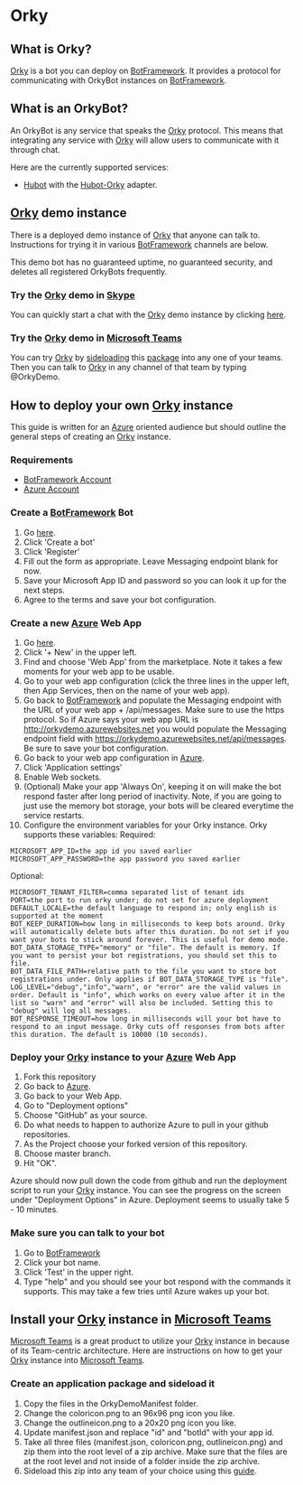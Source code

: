 # Orky

## What is Orky?

[Orky](https://github.com/MattSFT/Orky/tree/master/Orky) is a bot you can deploy on [BotFramework](https://dev.botframework.com/). It provides a protocol for communicating with OrkyBot instances on [BotFramework](https://dev.botframework.com/).

## What is an OrkyBot?

An OrkyBot is any service that speaks the [Orky](https://github.com/MattSFT/Orky/tree/master/Orky) protocol. This means that integrating any service with [Orky](https://github.com/MattSFT/Orky/tree/master/Orky) will allow users to communicate with it through chat.

Here are the currently supported services:
* [Hubot](https://hubot.github.com/) with the [Hubot-Orky](https://github.com/MattSFT/Orky/tree/master/Hubot-Orky) adapter.

## [Orky](https://github.com/MattSFT/Orky/tree/master/Orky) demo instance

There is a deployed demo instance of [Orky](https://github.com/MattSFT/Orky/tree/master/Orky) that anyone can talk to. Instructions for trying it in various [BotFramework](https://dev.botframework.com/) channels are below.

This demo bot has no guaranteed uptime, no guaranteed security, and deletes all registered OrkyBots frequently.

### Try the [Orky](https://github.com/MattSFT/Orky/tree/master/Orky) demo in [Skype](https://www.skype.com)

You can quickly start a chat with the [Orky](https://github.com/MattSFT/Orky/tree/master/Orky) demo instance by clicking [here](https://join.skype.com/bot/64fd7505-1b73-43bf-a26e-08a3a60a1a44).

### Try the [Orky](https://github.com/MattSFT/Orky/tree/master/Orky) demo in [Microsoft Teams](https://products.office.com/en-US/microsoft-teams/group-chat-software)

You can try [Orky](https://github.com/MattSFT/Orky/tree/master/Orky) by [sideloading](https://msdn.microsoft.com/en-us/microsoft-teams/sideload) this [package](https://github.com/MattSFT/Orky/raw/master/OrkyDemoManifest/OrkyDemoManifest.zip) into any one of your teams. Then you can talk to [Orky](https://github.com/MattSFT/Orky/tree/master/Orky) in any channel of that team by typing @OrkyDemo.

## How to deploy your own [Orky](https://github.com/MattSFT/Orky/tree/master/Orky) instance

This guide is written for an [Azure](https://azure.microsoft.com) oriented audience but should outline the general steps of creating an [Orky](https://github.com/MattSFT/Orky/tree/master/Orky) instance.

### Requirements

* [BotFramework Account](https://dev.botframework.com/)
* [Azure Account](https://azure.microsoft.com/en-us/)

### Create a [BotFramework](https://dev.botframework.com/) Bot

1. Go [here](https://dev.botframework.com/bots).
2. Click 'Create a bot'
3. Click 'Register'
4. Fill out the form as appropriate. Leave Messaging endpoint blank for now.
5. Save your Microsoft App ID and password so you can look it up for the next steps.
6. Agree to the terms and save your bot configuration.

### Create a new [Azure](https://azure.microsoft.com) Web App

1. Go [here](portal.azure.com/).
2. Click '+ New' in the upper left.
3. Find and choose 'Web App' from the marketplace. Note it takes a few moments for your web app to be usable.
4. Go to your web app configuration (click the three lines in the upper left, then App Services, then on the name of your web app).
5. Go back to [BotFramework](https://dev.botframework.com/bots) and populate the Messaging endpoint with the URL of your web app + /api/messages. Make sure to use the https protocol. So if Azure says your web app URL is http://orkydemo.azurewebsites.net you would populate the Messaging endpoint field with https://orkydemo.azurewebsites.net/api/messages. Be sure to save your bot configuration.
6. Go back to your web app configuration in [Azure](portal.azure.com/).
7. Click 'Application settings'
8. Enable Web sockets.
9. (Optional) Make your app 'Always On', keeping it on will make the bot respond faster after long period of inactivity. Note, if you are going to just use the memory bot storage, your bots will be cleared everytime the service restarts.
10. Configure the environment variables for your Orky instance. Orky supports these variables:
Required:
```
MICROSOFT_APP_ID=the app id you saved earlier
MICROSOFT_APP_PASSWORD=the app password you saved earlier
```
Optional:
```
MICROSOFT_TENANT_FILTER=comma separated list of tenant ids
PORT=the port to run orky under; do not set for azure deployment
DEFAULT_LOCALE=the default language to respond in; only english is supported at the moment
BOT_KEEP_DURATION=how long in milliseconds to keep bots around. Orky will automatically delete bots after this duration. Do not set if you want your bots to stick around forever. This is useful for demo mode.
BOT_DATA_STORAGE_TYPE="memory" or "file". The default is memory. If you want to persist your bot registrations, you should set this to file.
BOT_DATA_FILE_PATH=relative path to the file you want to store bot registrations under. Only applies if BOT_DATA_STORAGE_TYPE is "file".
LOG_LEVEL="debug","info","warn", or "error" are the valid values in order. Default is "info", which works on every value after it in the list so "warn" and "error" will also be included. Setting this to "debug" will log all messages.
BOT_RESPONSE_TIMEOUT=how long in milliseconds will your bot have to respond to an input message. Orky cuts off responses from bots after this duration. The default is 10000 (10 seconds).
```

### Deploy your [Orky](https://github.com/MattSFT/Orky/tree/master/Orky) instance to your [Azure](https://azure.microsoft.com) Web App

1. Fork this repository
2. Go back to [Azure](portal.azure.com/).
3. Go back to your Web App.
4. Go to "Deployment options"
5. Choose "GitHub" as your source.
6. Do what needs to happen to authorize Azure to pull in your github repositories.
7. As the Project choose your forked version of this repository.
8. Choose master branch.
9. Hit "OK".

Azure should now pull down the code from github and run the deployment script to run your [Orky](https://github.com/MattSFT/Orky/tree/master/Orky) instance. You can see the progress on the screen under "Deployment Options" in Azure. Deployment seems to usually take 5 - 10 minutes.

### Make sure you can talk to your bot

1. Go to [BotFramework](https://dev.botframework.com/bots)
2. Click your bot name.
3. Click 'Test' in the upper right.
4. Type "help" and you should see your bot respond with the commands it supports. This may take a few tries until Azure wakes up your bot.

## Install your [Orky](https://github.com/MattSFT/Orky/tree/master/Orky) instance in [Microsoft Teams](https://products.office.com/en-US/microsoft-teams/group-chat-software)

[Microsoft Teams](https://products.office.com/en-US/microsoft-teams/group-chat-software) is a great product to utilize your [Orky](https://github.com/MattSFT/Orky/tree/master/Orky) instance in because of its Team-centric architecture. Here are instructions on how to get your [Orky](https://github.com/MattSFT/Orky/tree/master/Orky) instance into [Microsoft Teams](https://products.office.com/en-US/microsoft-teams/group-chat-software).

### Create an application package and sideload it

1. Copy the files in the OrkyDemoManifest folder.
2. Change the coloricon.png to an 96x96 png icon you like.
3. Change the outlineicon.png to a 20x20 png icon you like.
4. Update manifest.json and replace "id" and "botId" with your app id.
5. Take all three files (manifest.json, coloricon.png, outlineicon.png) and zip them into the root level of a zip archive. Make sure that the files are at the root level and not inside of a folder inside the zip archive.
6. Sideload this zip into any team of your choice using this [guide](https://msdn.microsoft.com/en-us/microsoft-teams/sideload).
